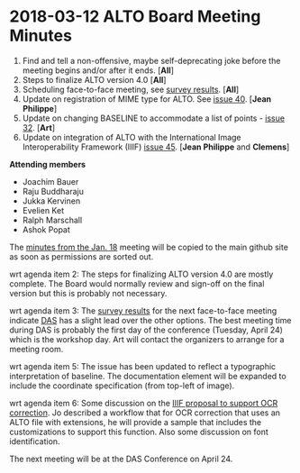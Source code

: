 # 2018-03-12 ALTO Board Meeting Minutes

1. Find and tell a non-offensive, maybe self-deprecating joke before the 
meeting begins and/or after it ends. [**All**]
2. Steps to finalize ALTO version 4.0 [**All**]
3. Scheduling face-to-face meeting, see 
[survey results](https://docs.google.com/spreadsheets/d/1CrUULcLXwRG8fWSIFs2UWzfSu8gsecwm06az2jDxRB0/edit#gid=1636547261). [**All**]
4. Update on registration of MIME type for ALTO. See 
[issue 40](https://github.com/altoxml/schema/issues/40). [**Jean Philippe**]
5. Update on changing BASELINE to accommodate a list of points - [issue 32](https://github.com/altoxml/schema/issues/32). [**Art**]
6. Update on integration of ALTO with the International Image Interoperability Framework 
(IIIF) [issue 45](https://github.com/altoxml/schema/issues/45). [**Jean Philippe** and **Clemens**]

**Attending members**

* Joachim Bauer
* Raju Buddharaju
* Jukka Kervinen
* Evelien Ket
* Ralph Marschall
* Ashok Popat

The [minutes from the Jan. 18](https://github.com/altoxml/board/blob/gh-pages/minutes/2018-01-18%20ALTO%20Board%20Meeting%20Minutes.md) 
meeting will be copied to the main github site as soon as permissions are sorted out.

wrt agenda item 2: The steps for finalizing ALTO version 4.0 are mostly
complete. The Board would normally review and sign-off on the final version but this is probably not necessary.

wrt agenda item 3: The 
[survey results](https://docs.google.com/spreadsheets/d/1CrUULcLXwRG8fWSIFs2UWzfSu8gsecwm06az2jDxRB0/edit#gid=1636547261)
for the next face-to-face meeting indicate [DAS](https://das2018.cvl.tuwien.ac.at) has a slight lead over the
other options. The best meeting time during DAS is probably the first day
of the conference (Tuesday, April 24) which is the workshop day. Art will
contact the organizers to arrange for a meeting room.

wrt agenda item 5: The issue has been updated to reflect a typographic
interpretation of baseline. The documentation element will be expanded to
include the coordinate specification (from top-left of image).

wrt agenda item 6: Some discussion on the [IIIF proposal to support OCR
correction](https://docs.google.com/document/d/1AkTTyqg4aOL0Y1USw-puUmeuweltvIif2nny8HgJfqA/edit).
Jo described a workflow that for OCR correction that uses an ALTO file
with extensions, he will provide a sample that includes the customizations
to support this function. Also some discussion on font identification.

The next meeting will be at the DAS Conference on April 24.
